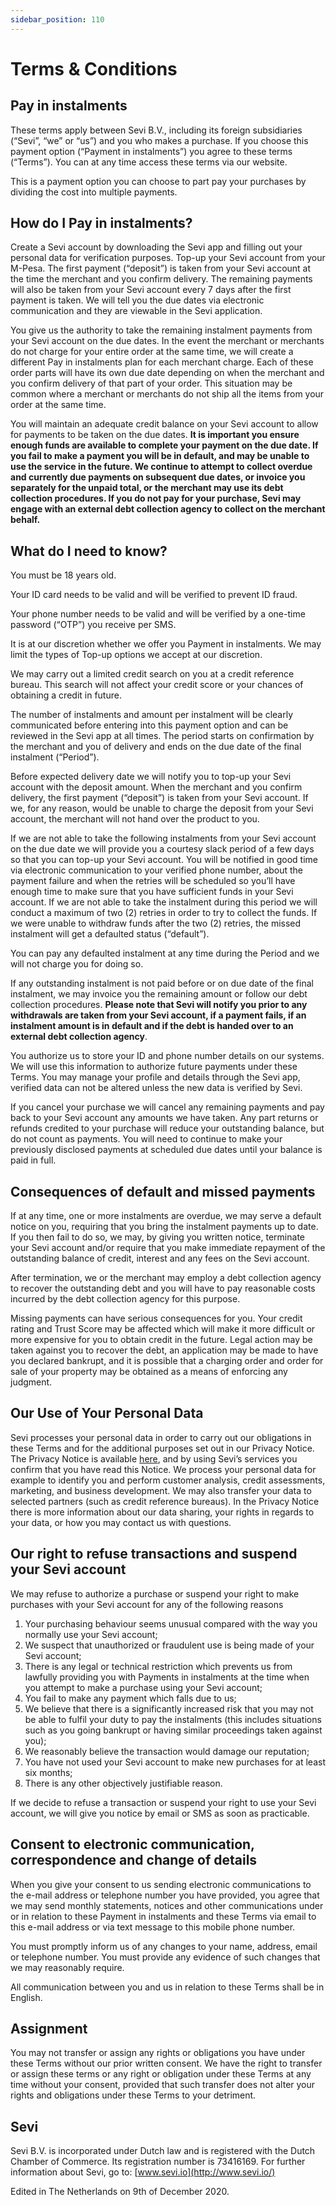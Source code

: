 ```yaml
---
sidebar_position: 110
---
```



# Terms & Conditions



## Pay in instalments


These terms apply between Sevi B.V., including its foreign subsidiaries (“Sevi”, “we” or “us”) and you who makes a purchase. If you choose this payment option (“Payment in instalments”) you agree to these terms (“Terms”). You can at any time access these terms via our website.

This is a payment option you can choose to part pay your purchases by dividing the cost into multiple payments.

How do I Pay in instalments?
----------------------------

Create a Sevi account by downloading the Sevi app and filling out your personal data for verification purposes. Top-up your Sevi account from your M-Pesa. The first payment (“deposit”) is taken from your Sevi account at the time the merchant and you confirm delivery. The remaining payments will also be taken from your Sevi account every 7 days after the first payment is taken. We will tell you the due dates via electronic communication and they are viewable in the Sevi application.

You give us the authority to take the remaining instalment payments from your Sevi account on the due dates. In the event the merchant or merchants do not charge for your entire order at the same time, we will create a different Pay in instalments plan for each merchant charge. Each of these order parts will have its own due date depending on when the merchant and you confirm delivery of that part of your order. This situation may be common where a merchant or merchants do not ship all the items from your order at the same time.

You will maintain an adequate credit balance on your Sevi account to allow for payments to be taken on the due dates. **It is important you ensure enough funds are available to complete your payment on the due date. If you fail to make a payment you will be in default, and may be unable to use the service in the future. We continue to attempt to collect overdue and currently due payments on subsequent due dates, or invoice you separately for the unpaid total, or the merchant may use its debt collection procedures. If you do not pay for your purchase, Sevi may engage with an external debt collection agency to collect on the merchant behalf.**  

What do I need to know?
-----------------------

You must be 18 years old.

Your ID card needs to be valid and will be verified to prevent ID fraud.

Your phone number needs to be valid and will be verified by a one-time password (“OTP”) you receive per SMS.

It is at our discretion whether we offer you Payment in instalments. We may limit the types of Top-up options we accept at our discretion.

We may carry out a limited credit search on you at a credit reference bureau. This search will not affect your credit score or your chances of obtaining a credit in future.

The number of instalments and amount per instalment will be clearly communicated before entering into this payment option and can be reviewed in the Sevi app at all times. The period starts on confirmation by the merchant and you of delivery and ends on the due date of the final instalment (“Period”).

Before expected delivery date we will notify you to top-up your Sevi account with the deposit amount. When the merchant and you confirm delivery, the first payment (“deposit”) is taken from your Sevi account. If we, for any reason, would be unable to charge the deposit from your Sevi account, the merchant will not hand over the product to you.

If we are not able to take the following instalments from your Sevi account on the due date we will provide you a courtesy slack period of a few days so that you can top-up your Sevi account. You will be notified in good time via electronic communication to your verified phone number, about the payment failure and when the retries will be scheduled so you’ll have enough time to make sure that you have sufficient funds in your Sevi account. If we are not able to take the instalment during this period we will conduct a maximum of two (2) retries in order to try to collect the funds. If we were unable to withdraw funds after the two (2) retries, the missed instalment will get a defaulted status (“default”).

You can pay any defaulted instalment at any time during the Period and we will not charge you for doing so.

If any outstanding instalment is not paid before or on due date of the final instalment, we may invoice you the remaining amount or follow our debt collection procedures. **Please note that Sevi will notify you prior to any withdrawals are taken from your Sevi account, if a payment fails, if an instalment amount is in default and if the debt is handed over to an external debt collection agency**.

You authorize us to store your ID and phone number details on our systems. We will use this information to authorize future payments under these Terms. You may manage your profile and details through the Sevi app, verified data can not be altered unless the new data is verified by Sevi.

If you cancel your purchase we will cancel any remaining payments and pay back to your Sevi account any amounts we have taken. Any part returns or refunds credited to your purchase will reduce your outstanding balance, but do not count as payments. You will need to continue to make your previously disclosed payments at scheduled due dates until your balance is paid in full.

Consequences of default and missed payments
-------------------------------------------

If at any time, one or more instalments are overdue, we may serve a default notice on you, requiring that you bring the instalment payments up to date. If you then fail to do so, we may, by giving you written notice, terminate your Sevi account and/or require that you make immediate repayment of the outstanding balance of credit, interest and any fees on the Sevi account.

After termination, we or the merchant may employ a debt collection agency to recover the outstanding debt and you will have to pay reasonable costs incurred by the debt collection agency for this purpose.

Missing payments can have serious consequences for you. Your credit rating and Trust Score may be affected which will make it more difficult or more expensive for you to obtain credit in the future.  Legal action may be taken against you to recover the debt, an application may be made to have you declared bankrupt, and it is possible that a charging order and order for sale of your property may be obtained as a means of enforcing any judgment.

Our Use of Your Personal Data
-----------------------------

Sevi processes your personal data in order to carry out our obligations in these Terms and for the additional purposes set out in our Privacy Notice. The Privacy Notice is available [here](https://www.sevi.io/privacy/), and by using Sevi’s services you confirm that you have read this Notice. We process your personal data for example to identify you and perform customer analysis, credit assessments, marketing, and business development. We may also transfer your data to selected partners (such as credit reference bureaus). In the Privacy Notice there is more information about our data sharing, your rights in regards to your data, or how you may contact us with questions.

Our right to refuse transactions and suspend your Sevi account
--------------------------------------------------------------

We may refuse to authorize a purchase or suspend your right to make purchases with your Sevi account for any of the following reasons 

1.  Your purchasing behaviour seems unusual compared with the way you normally use your Sevi account;
2.  We suspect that unauthorized or fraudulent use is being made of your Sevi account;
3.  There is any legal or technical restriction which prevents us from lawfully providing you with Payments in instalments at the time when you attempt to make a purchase using your Sevi account;
4.  You fail to make any payment which falls due to us;
5.  We believe that there is a significantly increased risk that you may not be able to fulfil your duty to pay the instalments (this includes situations such as you going bankrupt or having similar proceedings taken against you);
6.  We reasonably believe the transaction would damage our reputation;
7.  You have not used your Sevi account to make new purchases for at least six months;
8.  There is any other objectively justifiable reason.

If we decide to refuse a transaction or suspend your right to use your Sevi account, we will give you notice by email or SMS as soon as practicable.

Consent to electronic communication, correspondence and change of details
-------------------------------------------------------------------------

When you give your consent to us sending electronic communications to the e-mail address or telephone number you have provided, you agree that we may send monthly statements, notices and other communications under or in relation to these Payment in instalments and these Terms via email to this e-mail address or via text message to this mobile phone number.

You must promptly inform us of any changes to your name, address, email or telephone number.  You must provide any evidence of such changes that we may reasonably require.

All communication between you and us in relation to these Terms shall be in English.

Assignment 
-----------

You may not transfer or assign any rights or obligations you have under these Terms without our prior written consent. We have the right to transfer or assign these terms or any right or obligation under these Terms at any time without your consent, provided that such transfer does not alter your rights and obligations under these Terms to your detriment.

Sevi
----

Sevi B.V. is incorporated under Dutch law and is registered with the Dutch Chamber of Commerce. Its registration number is 73416169. For further information about Sevi, go to: [www.sevi.io](http://www.sevi.io/)

Edited in The Netherlands on 9th of December 2020.